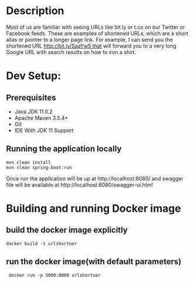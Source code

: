 # Description
Most of us are familiar with seeing URLs like bit.ly or t.co on our Twitter or Facebook feeds. These are examples of shortened URLs, which are a short alias or pointer to a longer page link. For example, I can send you the shortened URL http://bit.ly/SaaYw5 that will forward you to a very long Google URL with search results on how to iron a shirt.

# Dev Setup:
## Prerequisites
* Java JDK 11.0.2
* Apache Maven 3.5.4+
* Git
* IDE With JDK 11 Support


## Running the application locally
```
mvn clean install
mvn clean spring-boot:run
```
Once run the application will be up at http://localhost:8080/ and swagger file will be available at http://localhost:8080/swagger-ui.html

# Building and running Docker image
## build the docker image explicitly
```
docker build -t urlshortner
```
## run the docker image(with default parameters)
```
 docker run -p 5000:8080 urlshortner
```
